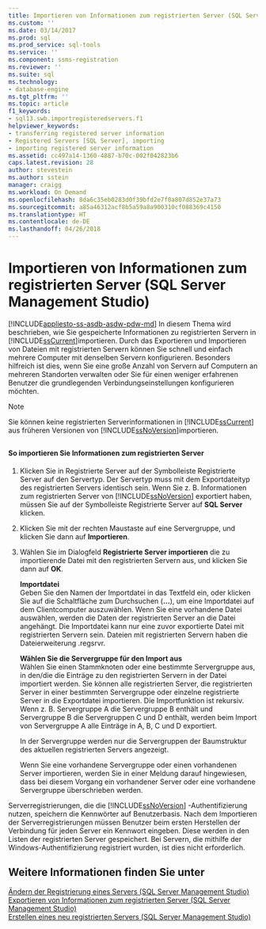 ```yaml
---
title: Importieren von Informationen zum registrierten Server (SQL Server Management Studio) | Microsoft Docs
ms.custom: ''
ms.date: 03/14/2017
ms.prod: sql
ms.prod_service: sql-tools
ms.service: ''
ms.component: ssms-registration
ms.reviewer: ''
ms.suite: sql
ms.technology:
- database-engine
ms.tgt_pltfrm: ''
ms.topic: article
f1_keywords:
- sql13.swb.importregisteredservers.f1
helpviewer_keywords:
- transferring registered server information
- Registered Servers [SQL Server], importing
- importing registered server information
ms.assetid: cc497a14-1360-4887-b70c-002f042823b6
caps.latest.revision: 28
author: stevestein
ms.author: sstein
manager: craigg
ms.workload: On Demand
ms.openlocfilehash: 8da6c35eb0283d0f39bfd2e7f0a807d852e37a73
ms.sourcegitcommit: a85a46312acf8b5a59a8a900310cf088369c4150
ms.translationtype: HT
ms.contentlocale: de-DE
ms.lasthandoff: 04/26/2018
---
```

# <a name="import-registered-server-information-sql-server-management-studio"></a>Importieren von Informationen zum registrierten Server (SQL Server Management Studio)
[!INCLUDE[appliesto-ss-asdb-asdw-pdw-md](../../includes/appliesto-ss-asdb-asdw-pdw-md.md)]
  In diesem Thema wird beschrieben, wie Sie gespeicherte Informationen zu registrierten Servern in [!INCLUDE[ssCurrent](../../includes/sscurrent-md.md)]importieren. Durch das Exportieren und Importieren von Dateien mit registrierten Servern können Sie schnell und einfach mehrere Computer mit denselben Servern konfigurieren. Besonders hilfreich ist dies, wenn Sie eine große Anzahl von Servern auf Computern an mehreren Standorten verwalten oder Sie für einen weniger erfahrenen Benutzer die grundlegenden Verbindungseinstellungen konfigurieren möchten.  
  
> [!NOTE]  
>  Sie können keine registrierten Serverinformationen in [!INCLUDE[ssCurrent](../../includes/sscurrent-md.md)] aus früheren Versionen von [!INCLUDE[ssNoVersion](../../includes/ssnoversion-md.md)]importieren.  
  
##  <a name="SSMSProcedure"></a>  
  
#### <a name="to-import-registered-server-information"></a>So importieren Sie Informationen zum registrierten Server  
  
1.  Klicken Sie in Registrierte Server auf der Symbolleiste Registrierte Server auf den Servertyp. Der Servertyp muss mit dem Exportdateityp des registrierten Servers identisch sein. Wenn Sie z. B. Informationen zum registrierten Server von [!INCLUDE[ssNoVersion](../../includes/ssnoversion-md.md)] exportiert haben, müssen Sie auf der Symbolleiste Registrierte Server auf **SQL Server** klicken.  
  
2.  Klicken Sie mit der rechten Maustaste auf eine Servergruppe, und klicken Sie dann auf **Importieren**.  
  
3.  Wählen Sie im Dialogfeld **Registrierte Server importieren** die zu importierende Datei mit den registrierten Servern aus, und klicken Sie dann auf **OK**.  
  
     **Importdatei**  
     Geben Sie den Namen der Importdatei in das Textfeld ein, oder klicken Sie auf die Schaltfläche zum Durchsuchen (**...**), um eine Importdatei auf dem Clientcomputer auszuwählen. Wenn Sie eine vorhandene Datei auswählen, werden die Daten der registrierten Server an die Datei angehängt. Die Importdatei kann nur eine zuvor exportierte Datei mit registrierten Servern sein. Dateien mit registrierten Servern haben die Dateierweiterung .regsrvr.  
  
     **Wählen Sie die Servergruppe für den Import aus**  
     Wählen Sie einen Stammknoten oder eine bestimmte Servergruppe aus, in den/die die Einträge zu den registrierten Servern in der Datei importiert werden. Sie können alle registrierten Server, die registrierten Server in einer bestimmten Servergruppe oder einzelne registrierte Server in die Exportdatei importieren. Die Importfunktion ist rekursiv. Wenn z. B. Servergruppe A die Servergruppe B enthält und Servergruppe B die Servergruppen C und D enthält, werden beim Import von Servergruppe A alle Einträge in A, B, C und D exportiert.  
  
     In der Servergruppe werden nur die Servergruppen der Baumstruktur des aktuellen registrierten Servers angezeigt.  
  
     Wenn Sie eine vorhandene Servergruppe oder einen vorhandenen Server importieren, werden Sie in einer Meldung darauf hingewiesen, dass bei diesem Vorgang ein vorhandener Server oder eine vorhandene Servergruppe überschrieben werden.  
  
 Serverregistrierungen, die die [!INCLUDE[ssNoVersion](../../includes/ssnoversion-md.md)] -Authentifizierung nutzen, speichern die Kennwörter auf Benutzerbasis. Nach dem Importieren der Serverregistrierungen müssen Benutzer beim ersten Herstellen der Verbindung für jeden Server ein Kennwort eingeben. Diese werden in den Listen der registrierten Server gespeichert. Bei Servern, die mithilfe der Windows-Authentifizierung registriert wurden, ist dies nicht erforderlich.  
  
## <a name="see-also"></a>Weitere Informationen finden Sie unter  
 [Ändern der Registrierung eines Servers &#40;SQL Server Management Studio&#41;](../../tools/sql-server-management-studio/change-a-server-s-registration-sql-server-management-studio.md)   
 [Exportieren von Informationen zum registrierten Server &#40;SQL Server Management Studio&#41;](../../tools/sql-server-management-studio/export-registered-server-information-sql-server-management-studio.md)   
 [Erstellen eines neu registrierten Servers &#40;SQL Server Management Studio&#41;](../../tools/sql-server-management-studio/create-a-new-registered-server-sql-server-management-studio.md)  
  
  
